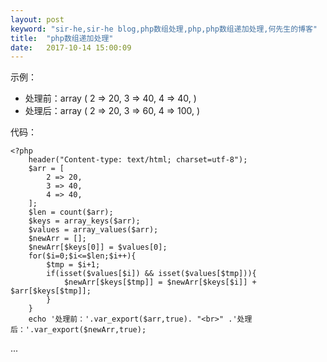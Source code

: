 ```yaml
---
layout: post
keyword: "sir-he,sir-he blog,php数组处理,php,php数组递加处理,何先生的博客"
title:  "php数组递加处理"
date:   2017-10-14 15:00:09
---
```


示例：

* 处理前：array ( 2 => 20, 3 => 40, 4 => 40, )
* 处理后：array ( 2 => 20, 3 => 60, 4 => 100, )

代码：

    <?php
        header("Content-type: text/html; charset=utf-8");
        $arr = [
            2 => 20,
            3 => 40,
            4 => 40,
        ];
        $len = count($arr);
        $keys = array_keys($arr);
        $values = array_values($arr);
        $newArr = [];
        $newArr[$keys[0]] = $values[0];
        for($i=0;$i<=$len;$i++){
            $tmp = $i+1;
            if(isset($values[$i]) && isset($values[$tmp])){
                $newArr[$keys[$tmp]] = $newArr[$keys[$i]] + $arr[$keys[$tmp]];
            }
        }
        echo '处理前：'.var_export($arr,true). "<br>" .'处理后：'.var_export($newArr,true);

<!--more-->

...